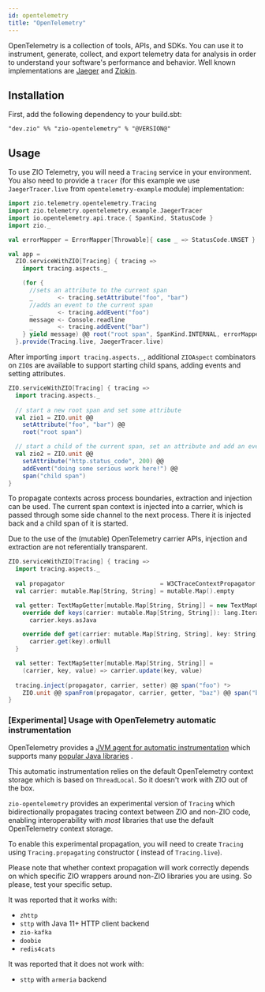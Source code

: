 ```yaml
---
id: opentelemetry
title: "OpenTelemetry"
---
```


OpenTelemetry is a collection of tools, APIs, and SDKs. You can use it to instrument, generate, collect, and export telemetry data for analysis in order to understand your software's performance and behavior. Well known implementations are [Jaeger](https://www.jaegertracing.io)
and [Zipkin](https://www.zipkin.io).

## Installation

First, add the following dependency to your build.sbt:
```
"dev.zio" %% "zio-opentelemetry" % "@VERSION@"
```

## Usage

To use ZIO Telemetry, you will need a `Tracing` service in your environment. You also need to provide a `tracer` 
(for this example we use `JaegerTracer.live` from `opentelemetry-example` module) implementation:

```scala
import zio.telemetry.opentelemetry.Tracing
import zio.telemetry.opentelemetry.example.JaegerTracer
import io.opentelemetry.api.trace.{ SpanKind, StatusCode }
import zio._

val errorMapper = ErrorMapper[Throwable]{ case _ => StatusCode.UNSET }

val app =
  ZIO.serviceWithZIO[Tracing] { tracing =>
    import tracing.aspects._

    (for {
      //sets an attribute to the current span
      _       <- tracing.setAttribute("foo", "bar")
      //adds an event to the current span
      _       <- tracing.addEvent("foo")
      message <- Console.readline
      _       <- tracing.addEvent("bar")
    } yield message) @@ root("root span", SpanKind.INTERNAL, errorMapper)
  }.provide(Tracing.live, JaegerTracer.live)
```

After importing `import tracing.aspects._`, additional `ZIOAspect` combinators
on `ZIO`s are available to support starting child spans, adding events and setting attributes.

```scala
ZIO.serviceWithZIO[Tracing] { tracing => 
  import tracing.aspects._
  
  // start a new root span and set some attribute
  val zio1 = ZIO.unit @@
    setAttribute("foo", "bar") @@
    root("root span")

  // start a child of the current span, set an attribute and add an event
  val zio2 = ZIO.unit @@
    setAttribute("http.status_code", 200) @@
    addEvent("doing some serious work here!") @@
    span("child span")
}
```

To propagate contexts across process boundaries, extraction and injection can be
used. The current span context is injected into a carrier, which is passed
through some side channel to the next process. There it is injected back and a
child span of it is started.

Due to the use of the (mutable) OpenTelemetry carrier APIs, injection and extraction
are not referentially transparent.

```scala
ZIO.serviceWithZIO[Tracing] { tracing =>
  import tracing.aspects._
  
  val propagator                           = W3CTraceContextPropagator.getInstance()
  val carrier: mutable.Map[String, String] = mutable.Map().empty

  val getter: TextMapGetter[mutable.Map[String, String]] = new TextMapGetter[mutable.Map[String, String]] {
    override def keys(carrier: mutable.Map[String, String]): lang.Iterable[String] =
      carrier.keys.asJava

    override def get(carrier: mutable.Map[String, String], key: String): String =
      carrier.get(key).orNull
  }

  val setter: TextMapSetter[mutable.Map[String, String]] =
    (carrier, key, value) => carrier.update(key, value)
  
  tracing.inject(propagator, carrier, setter) @@ span("foo") *> 
    ZIO.unit @@ spanFrom(propagator, carrier, getter, "baz") @@ span("bar")
}
```

### [Experimental] Usage with OpenTelemetry automatic instrumentation

OpenTelemetry provides
a [JVM agent for automatic instrumentation](https://opentelemetry.io/docs/instrumentation/java/automatic/) which
supports
many [popular Java libraries](https://github.com/open-telemetry/opentelemetry-java-instrumentation/blob/main/docs/supported-libraries.md)
.

This automatic instrumentation relies on the default OpenTelemetry context storage which is based on `ThreadLocal`. So
it doesn't work with ZIO out of the box.

`zio-opentelemetry` provides an experimental version of `Tracing` which bidirectionally propagates tracing context
between ZIO and non-ZIO code, enabling interoperability with _most_ libraries that use the default OpenTelemetry context
storage.

To enable this experimental propagation, you will need to create `Tracing` using `Tracing.propagating` constructor (
instead of `Tracing.live`).

Please note that whether context propagation will work correctly depends on which specific ZIO wrappers around non-ZIO
libraries you are using. So please, test your specific setup.

It was reported that it works with:

* `zhttp`
* `sttp` with Java 11+ HTTP client backend
* `zio-kafka`
* `doobie`
* `redis4cats`

It was reported that it does not work with:

* `sttp` with `armeria` backend
